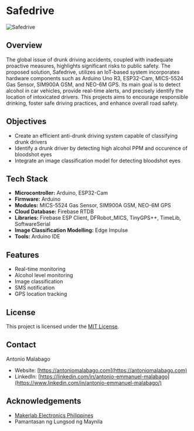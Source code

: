 # Safedrive

![Safedrive](https://res.cloudinary.com/de86eimvq/image/upload/v1729612683/portfolio/Projects/safedrive/j505oscvfrmjukiqn6gm.png) 
 
## Overview

The global issue of drunk driving accidents, coupled with inadequate proactive measures, highlights significant risks to public safety. The proposed solution, Safedrive, utilizes an IoT-based system incorporates hardware components such as Arduino Uno R3, ESP32-Cam, MICS-5524 Gas Sensor, SIM900A GSM, and NEO-6M GPS. Its main goal is to detect alcohol in car vehicles, provide real-time alerts, and precisely identify the location of intoxicated drivers. This projects aims to encourage responsible drinking, foster safe driving practices, and enhance overall road safety.

## Objectives

- Create an efficient anti-drunk driving system capable of classifying drunk drivers
- Identify a drunk driver by detecting high alcohol PPM and occurence of bloodshot eyes
- Integrate an image classification model for detecting bloodshot eyes

## Tech Stack

- **Microcontroller:** Arduino, ESP32-Cam 
- **Firmware:** Arduino
- **Modules:** MICS-5524 Gas Sensor, SIM900A GSM, NEO-6M GPS
- **Cloud Database:** Firebase RTDB
- **Libraries:** Firebase ESP Client, DFRobot_MICS, TinyGPS++, TimeLib, SoftwareSerial
- **Image Classification Modelling:** Edge Impulse
- **Tools:** Arduino IDE

## Features

- Real-time monitoring
- Alcohol level monitoring
- Image classification
- SMS notification
- GPS location tracking

## License

This project is licensed under the [MIT License](LICENSE).

## Contact

Antonio Malabago  
- Website: [https://antoniomalabago.com](https://antoniomalabago.com)  
- LinkedIn: [https://linkedin.com/in/antonio-emmanuel-malabago](https://www.linkedin.com/in/antonio-emmanuel-malabago/)

## Acknowledgements

- [Makerlab Electronics Philippines](https://www.makerlab-electronics.com/)
- Pamantasan ng Lungsod ng Maynila
